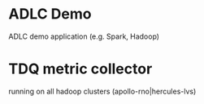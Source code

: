 # ADLC Demo
ADLC demo application (e.g. Spark, Hadoop)

# TDQ metric collector

running on all hadoop clusters (apollo-rno|hercules-lvs)
